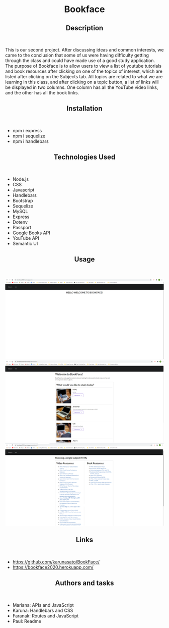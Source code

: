 # <div align="center">Bookface</div>

## <div align="center">Description</div>
<br>

This is our second project. After discussing ideas and common interests, we came to the conclusion that some of us were having difficulty getting through the class and could have made use of a good study application. The purpose of Bookface is to allow users to view a list of youtube tutorials and book resources after clicking on one of the topics of interest, which are listed after clicking on the Subjects tab. All topics are related to what we are learning in this class, and after clicking on a topic button, a list of links will be displayed in two columns. One column has all the YouTube video links, and the other has all the book links.

<!-- Need better idea of features to go into more detail -->

## <div align="center">Installation</div>
<br>

<!-- Guidance or steps on installation process -->
* npm i express
* npm i sequelize
* npm i handlebars

## <div align="center">Technologies Used</div>
<br>

* Node.js
* CSS
* Javascript
* Handlebars
* Bootstrap
* Sequelize
* MySQL
* Express
* Dotenv
* Passport
* Google Books API
* YouTube API
* Semantic UI

## <div align="center">Usage</div>
<br>

<!-- Screenshots go here -->
![landing](public/assets/screenshots/Landing.png)
![topics](public/assets/screenshots/Topics.png)
![results](public/assets/screenshots/Results.png)

## <div align="center">Links</div>
<br>

<!-- Github and heroku links -->
* https://github.com/karunasato/BookFace/
* https://bookface2020.herokuapp.com/

## <div align="center">Authors and tasks</div>
<br>

* Mariana: APIs and JavaScript
* Karuna: Handlebars and CSS
* Faranak: Routes and JavaScript
* Paul: Readme